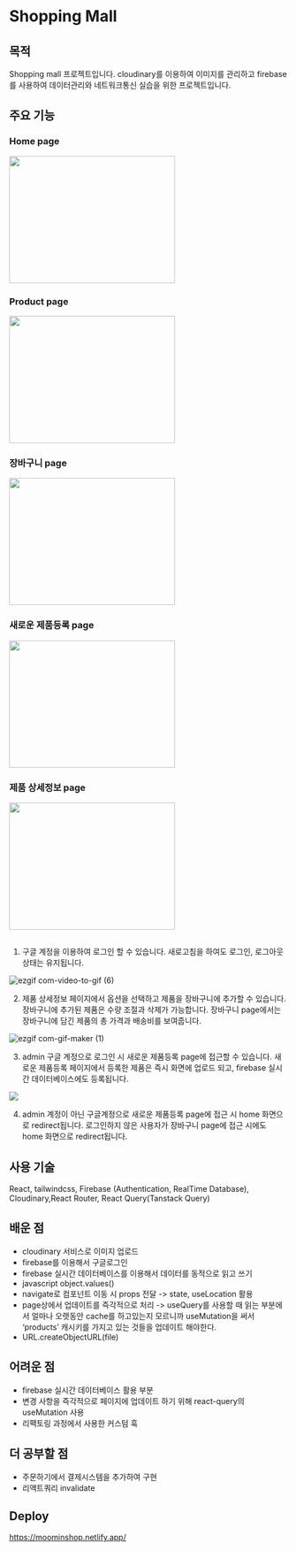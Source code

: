 # Shopping Mall

## 목적

Shopping mall 프로젝트입니다. cloudinary를 이용하여 이미지를 관리하고 firebase를 사용하여 데이터관리와 네트워크통신 실습을 위한 프로젝트입니다.

## 주요 기능

### Home page

<img src="https://user-images.githubusercontent.com/92011224/226246803-491ca81a-93e3-49c4-b620-08e08609fe40.png" width="300px" height="230px"/>

### Product page

<img src="https://user-images.githubusercontent.com/92011224/226249408-f1bdb0d6-ae30-4181-9721-c58c3020d4a9.png" width="300px" height="230px"/>

### 장바구니 page

<img src="https://user-images.githubusercontent.com/92011224/226246940-61722d65-f0fd-4fa2-a5e6-6f1e33adcb05.png" width="300px" height="230px"/>

### 새로운 제품등록 page

<img src="https://user-images.githubusercontent.com/92011224/226246966-1a309254-b71f-4c9e-927c-6ed146de0ab1.png" width="300px" height="230px"/>

### 제품 상세정보 page

<img src="https://user-images.githubusercontent.com/92011224/226246993-5ff79f1a-f127-4e93-bd7f-a163a278166d.png" width="300px" height="230px"/>

##

1. 구글 계정을 이용하여 로그인 할 수 있습니다. 새로고침을 하여도 로그인, 로그아웃 상태는 유지됩니다.

![ezgif com-video-to-gif (6)](https://user-images.githubusercontent.com/92011224/226248217-0fa3d914-6d88-4882-8ce5-cfc4e9036a40.gif)

2. 제품 상세정보 페이지에서 옵션을 선택하고 제품을 장바구니에 추가할 수 있습니다. 장바구니에 추가된 제품은 수량 조절과 삭제가 가능합니다. 장바구니 page에서는 장바구니에 담긴 제품의 총 가격과 배송비를 보여줍니다.

![ezgif com-gif-maker (1)](https://user-images.githubusercontent.com/92011224/226263815-0096ab4e-b20b-4d3a-9e7b-aa2c70bfe7fe.gif)

3. admin 구글 계정으로 로그인 시 새로운 제품등록 page에 접근할 수 있습니다. 새로운 제품등록 페이지에서 등록한 제품은 즉시 화면에 업로드 되고, firebase 실시간 데이터베이스에도 등록됩니다.
<left>
<img src="https://user-images.githubusercontent.com/92011224/226262515-40fb642c-34c3-4539-800d-de929e04fa95.gif"/>
</left>

4. admin 계정이 아닌 구글계정으로 새로운 제품등록 page에 접근 시 home 화면으로 redirect됩니다. 로그인하지 않은 사용자가 장바구니 page에 접근 시에도 home 화면으로 redirect됩니다.



## 사용 기술
React, tailwindcss, Firebase (Authentication, RealTime Database), Cloudinary,React Router, React Query(Tanstack Query)

## 배운 점

- cloudinary 서비스로 이미지 업로드
- firebase를 이용해서 구글로그인
- firebase 실시간 데이터베이스를 이용해서 데이터를 동적으로 읽고 쓰기
- javascript object.values()
- navigate로 컴포넌트 이동 시 props 전달 -> state, useLocation 활용
- page상에서 업데이트를 즉각적으로 처리 -> useQuery를 사용할 때 읽는 부분에서 얼마나 오랫동안 cache를 하고있는지 모르니까 useMutation을 써서 ‘products’ 캐시키를 가지고 있는 것들을 업데이트 해야한다.
- URL.createObjectURL(file)

## 어려운 점

- firebase 실시간 데이터베이스 활용 부분
- 변경 사항을 즉각적으로 페이지에 업데이트 하기 위해 react-query의 useMutation 사용
- 리팩토링 과정에서 사용한 커스텀 훅

## 더 공부할 점

- 주문하기에서 결제시스템을 추가하여 구현
- 리액트쿼리 invalidate

## Deploy

https://moominshop.netlify.app/
